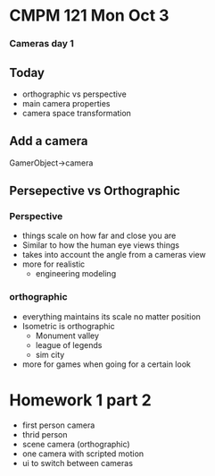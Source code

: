 ﻿
# CMPM 121 Mon Oct 3
### Cameras day 1

## Today 
* orthographic vs perspective
* main camera properties
* camera space transformation


## Add a camera
GamerObject->camera

## Persepective vs Orthographic

### Perspective
* things scale on how far and close you are 
*  Similar to how the human eye views things
*  takes into account the angle from a cameras view
* more for realistic
	* engineering modeling
### orthographic
* everything maintains its scale no matter position
* Isometric is orthographic
	* Monument valley
	* league of legends
	* sim city 
* more for games when going for a certain look


# Homework 1 part 2

* first person camera 
* thrid person 
* scene camera (orthographic)
* one camera with scripted motion
* ui to switch between cameras

